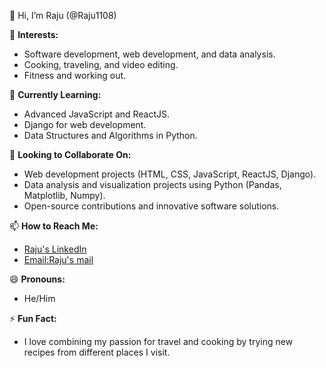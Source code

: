 👋 Hi, I’m Raju (@Raju1108)

👀 **Interests:**  
- Software development, web development, and data analysis.
- Cooking, traveling, and video editing.
- Fitness and working out.

🌱 **Currently Learning:**  
- Advanced JavaScript and ReactJS.
- Django for web development.
- Data Structures and Algorithms in Python.

💞️ **Looking to Collaborate On:**  
- Web development projects (HTML, CSS, JavaScript, ReactJS, Django).
- Data analysis and visualization projects using Python (Pandas, Matplotlib, Numpy).
- Open-source contributions and innovative software solutions.

📫 **How to Reach Me:**  
- [Raju's LinkedIn](https://www.linkedin.com/in/chowdam-naga-narasimharaju-1378b3271/) 
- [Email:Raju's mail](mailto:rajuc11082002@example.com)

😄 **Pronouns:**  
- He/Him

⚡ **Fun Fact:**  
- I love combining my passion for travel and cooking by trying new recipes from different places I visit.



<!---
Raju1108/Raju1108 is a ✨ special ✨ repository because its `README.md` (this file) appears on your GitHub profile.
You can click the Preview link to take a look at your changes.
--->
